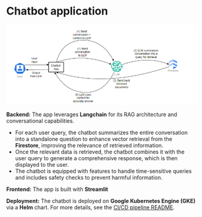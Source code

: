 # Chatbot application
![Chatbot App Workflow](../assets/chatbot-workflow.png)

**Backend:** The app leverages **Langchain** for its RAG architecture and conversational capabilities.
- For each user query, the chatbot summarizes the entire conversation into a standalone question to enhance vector retrieval from the **Firestore**, improving the relevance of retrieved information.
- Once the relevant data is retrieved, the chatbot combines it with the user query to generate a comprehensive response, which is then displayed to the user.
- The chatbot is equipped with features to handle time-sensitive queries and includes safety checks to prevent harmful information.

**Frontend:** The app is built with **Streamlit** 

**Deployment:** The chatbot is deployed on **Google Kubernetes Engine (GKE)** via a **Helm** chart. For more details, see the [CI/CD pipeline README](../.github/README.md).
